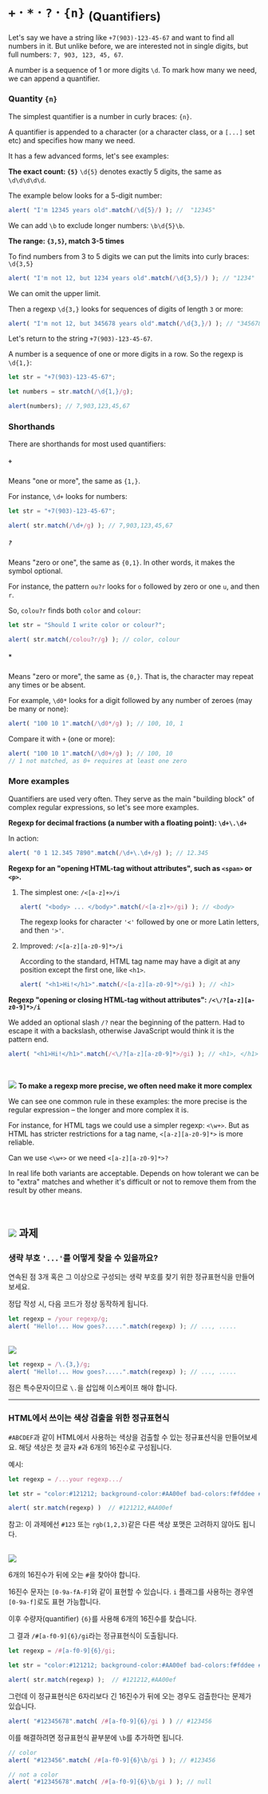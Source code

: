 `+` · `*` · `?` · `{n}` <sub>(Quantifiers)</sub>
===========================

Let's say we have a string like `+7(903)-123-45-67` and want to find all numbers in it. But unlike before, we are interested not in single digits, but full numbers: `7, 903, 123, 45, 67`.

A number is a sequence of 1 or more digits `\d`. To mark how many we need, we can append a quantifier.

### Quantity `{n}`
The simplest quantifier is a number in curly braces: `{n}`.

A quantifier is appended to a character (or a character class, or a `[...]` set etc) and specifies how many we need.

It has a few advanced forms, let's see examples:

**The exact count: `{5}`**
`\d{5}` denotes exactly 5 digits, the same as `\d\d\d\d\d`.

The example below looks for a 5-digit number:
```javascript
alert( "I'm 12345 years old".match(/\d{5}/) ); //  "12345"
```

We can add `\b` to exclude longer numbers: `\b\d{5}\b`.

**The range: `{3,5}`, match 3-5 times**

To find numbers from 3 to 5 digits we can put the limits into curly braces: `\d{3,5}`
```javascript
alert( "I'm not 12, but 1234 years old".match(/\d{3,5}/) ); // "1234"
```

We can omit the upper limit.

Then a regexp `\d{3,}` looks for sequences of digits of length `3` or more:
```javascript
alert( "I'm not 12, but 345678 years old".match(/\d{3,}/) ); // "345678"
```

Let's return to the string `+7(903)-123-45-67`.

A number is a sequence of one or more digits in a row. So the regexp is `\d{1,}`:
```javascript
let str = "+7(903)-123-45-67";

let numbers = str.match(/\d{1,}/g);

alert(numbers); // 7,903,123,45,67
```

### Shorthands
There are shorthands for most used quantifiers:

##### `+`
Means "one or more", the same as `{1,}`.

For instance, `\d+` looks for numbers:
```javascript
let str = "+7(903)-123-45-67";

alert( str.match(/\d+/g) ); // 7,903,123,45,67
```

##### `?`
Means "zero or one", the same as `{0,1}`. In other words, it makes the symbol optional.

For instance, the pattern `ou?r` looks for `o` followed by zero or one `u`, and then `r`.

So, `colou?r` finds both `color` and `colour`:
```javascript
let str = "Should I write color or colour?";

alert( str.match(/colou?r/g) ); // color, colour
```

##### `*`
Means "zero or more", the same as `{0,}`. That is, the character may repeat any times or be absent.

For example, `\d0*` looks for a digit followed by any number of zeroes (may be many or none):
```javascript
alert( "100 10 1".match(/\d0*/g) ); // 100, 10, 1
```

Compare it with `+` (one or more):
```javascript
alert( "100 10 1".match(/\d0+/g) ); // 100, 10
// 1 not matched, as 0+ requires at least one zero
```

### More examples
Quantifiers are used very often. They serve as the main "building block" of complex regular expressions, so let's see more examples.

**Regexp for decimal fractions (a number with a floating point): `\d+\.\d+`**

In action:
```javascript
alert( "0 1 12.345 7890".match(/\d+\.\d+/g) ); // 12.345
```

**Regexp for an "opening HTML-tag without attributes", such as `<span>` or `<p>`.**

1. The simplest one: `/<[a-z]+>/i`
    ```javascript
    alert( "<body> ... </body>".match(/<[a-z]+>/gi) ); // <body>
    ```

    The regexp looks for character `'<'` followed by one or more Latin letters, and then `'>'`.

2. Improved: `/<[a-z][a-z0-9]*>/i`

    According to the standard, HTML tag name may have a digit at any position except the first one, like `<h1>`.
    ```javascript
    alert( "<h1>Hi!</h1>".match(/<[a-z][a-z0-9]*>/gi) ); // <h1>
    ```

**Regexp "opening or closing HTML-tag without attributes": `/<\/?[a-z][a-z0-9]*>/i`**

We added an optional slash `/?` near the beginning of the pattern. Had to escape it with a backslash, otherwise JavaScript would think it is the pattern end.
```javascript
alert( "<h1>Hi!</h1>".match(/<\/?[a-z][a-z0-9]*>/gi) ); // <h1>, </h1>
```

<br />

<img src="../../images/commons/icons/circle-exclamation-solid.svg" /> **To make a regexp more precise, we often need make it more complex**

We can see one common rule in these examples: the more precise is the regular expression – the longer and more complex it is.

For instance, for HTML tags we could use a simpler regexp: `<\w+>`. But as HTML has stricter restrictions for a tag name, `<[a-z][a-z0-9]*>` is more reliable.

Can we use `<\w+>` or we need `<[a-z][a-z0-9]*>?`

In real life both variants are acceptable. Depends on how tolerant we can be to "extra" matches and whether it's difficult or not to remove them from the result by other means.

<br />

## <img src="../../images/commons/icons/circle-check-solid.svg" /> 과제

### 생략 부호 `'...'`를 어떻게 찾을 수 있을까요?
연속된 점 3개 혹은 그 이상으로 구성되는 생략 부호를 찾기 위한 정규표현식을 만들어보세요.

정답 작성 시, 다음 코드가 정상 동작하게 됩니다.
```javascript
let regexp = /your regexp/g;
alert( "Hello!... How goes?.....".match(regexp) ); // ..., .....
```

<br />

<img src="../../images/commons/icons/circle-answer.svg" />

```javascript
let regexp = /\.{3,}/g;
alert( "Hello!... How goes?.....".match(regexp) ); // ..., .....
```

점은 특수문자이므로 `\.`을 삽입해 이스케이프 해야 합니다.

<hr />

### HTML에서 쓰이는 색상 검출을 위한 정규표현식
`#ABCDEF`과 같이 HTML에서 사용하는 색상을 검출할 수 있는 정규표션식을 만들어보세요. 해당 색상은 첫 글자 `#`과 6개의 16진수로 구성됩니다.

예시:
```javascript
let regexp = /...your regexp.../

let str = "color:#121212; background-color:#AA00ef bad-colors:f#fddee #fd2 #12345678";

alert( str.match(regexp) )  // #121212,#AA00ef
```

참고: 이 과제에선 `#123` 또는 `rgb(1,2,3)`같은 다른 색상 포맷은 고려하지 않아도 됩니다.

<br />

<img src="../../images/commons/icons/circle-answer.svg" />

6개의 16진수가 뒤에 오는 `#`을 찾아야 합니다.

16진수 문자는 `[0-9a-fA-F]`와 같이 표현할 수 있습니다. `i` 플래그를 사용하는 경우엔 `[0-9a-f]`로도 표현 가능합니다.

이후 수량자(quantifier) `{6}`를 사용해 6개의 16진수를 찾습니다.

그 결과 `/#[a-f0-9]{6}/gi`라는 정규표현식이 도출됩니다.
```javascript
let regexp = /#[a-f0-9]{6}/gi;

let str = "color:#121212; background-color:#AA00ef bad-colors:f#fddee #fd2"

alert( str.match(regexp) );  // #121212,#AA00ef
```

그런데 이 정규표현식은 6자리보다 긴 16진수가 뒤에 오는 경우도 검출한다는 문제가 있습니다.
```javascript
alert( "#12345678".match( /#[a-f0-9]{6}/gi ) ) // #123456
```

이를 해결하려면 정규표현식 끝부분에 `\b`를 추가하면 됩니다.
```javascript
// color
alert( "#123456".match( /#[a-f0-9]{6}\b/gi ) ); // #123456

// not a color
alert( "#12345678".match( /#[a-f0-9]{6}\b/gi ) ); // null
```
